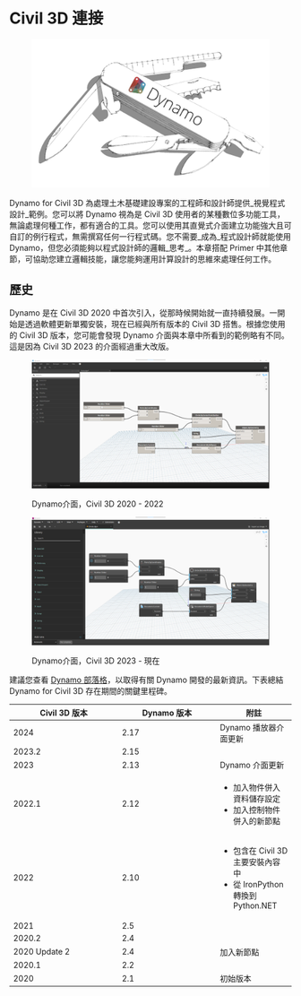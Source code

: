 # Civil 3D 連接

<figure><img src="../.gitbook/assets/DynamoSwissKnife-WhiteBackground_edit (2).jpg" alt="" width="563"><figcaption></figcaption></figure>

Dynamo for Civil 3D 為處理土木基礎建設專案的工程師和設計師提供_視覺程式設計_範例。您可以將 Dynamo 視為是 Civil 3D 使用者的某種數位多功能工具，無論處理何種工作，都有適合的工具。您可以使用其直覺式介面建立功能強大且可自訂的例行程式，無需撰寫任何一行程式碼。您不需要_成為_程式設計師就能使用 Dynamo，但您必須能夠以程式設計師的邏輯_思考_。本章搭配 Primer 中其他章節，可協助您建立邏輯技能，讓您能夠運用計算設計的思維來處理任何工作。

## 歷史

Dynamo 是在 Civil 3D 2020 中首次引入，從那時候開始就一直持續發展。一開始是透過軟體更新單獨安裝，現在已經與所有版本的 Civil 3D 搭售。根據您使用的 Civil 3D 版本，您可能會發現 Dynamo 介面與本章中所看到的範例略有不同。這是因為 Civil 3D 2023 的介面經過重大改版。

<figure><img src="../.gitbook/assets/c3d-ui-old.png" alt=""><figcaption><p>Dynamo介面，Civil 3D 2020 - 2022</p></figcaption></figure>

<figure><img src="../.gitbook/assets/c3d-ui-new.png" alt=""><figcaption><p>Dynamo介面，Civil 3D 2023 - 現在</p></figcaption></figure>

建議您查看 [Dynamo 部落格](https://dynamobim.org/blog/)，以取得有關 Dynamo 開發的最新資訊。下表總結 Dynamo for Civil 3D 存在期間的關鍵里程碑。

<table data-full-width="false"><thead><tr><th width="180">Civil 3D 版本</th><th width="161">Dynamo 版本</th><th>附註</th></tr></thead><tbody><tr><td>2024</td><td>2.17</td><td>Dynamo 播放器介面更新</td></tr><tr><td>2023.2</td><td>2.15</td><td></td></tr><tr><td>2023</td><td>2.13</td><td>Dynamo 介面更新</td></tr><tr><td>2022.1</td><td>2.12</td><td><ul><li>加入物件併入資料儲存設定</li><li>加入控制物件併入的新節點</li></ul></td></tr><tr><td>2022</td><td>2.10</td><td><ul><li>包含在 Civil 3D 主要安裝內容中</li><li>從 IronPython 轉換到 Python.NET</li></ul></td></tr><tr><td>2021</td><td>2.5</td><td></td></tr><tr><td>2020.2</td><td>2.4</td><td></td></tr><tr><td>2020 Update 2</td><td>2.4</td><td>加入新節點</td></tr><tr><td>2020.1</td><td>2.2</td><td></td></tr><tr><td>2020</td><td>2.1</td><td>初始版本</td></tr></tbody></table>
